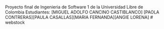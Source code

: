 Proyecto final de Ingenieria de Software 1 de la Universidad Libre de Colombia
Estudiantes: [MIGUEL ADOLFO CANCINO CASTIBLANCO] [PAOLA CONTRERAS][PAULA CASALLAS][MARIA FERNANDA][ANGIE LORENA] # webstock
